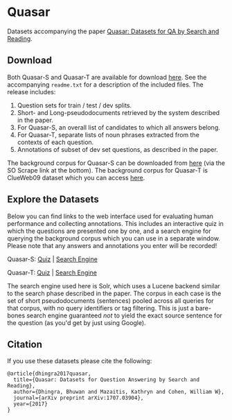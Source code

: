 # Quasar

Datasets accompanying the paper [Quasar: Datasets for QA by Search and Reading](http://arxiv.org/abs/1707.03904).

## Download

Both Quasar-S and Quasar-T are available for download [here](http://curtis.ml.cmu.edu/datasets/quasar/). See the accompanying `readme.txt` for a description of the included files. The release includes:

1. Question sets for train / test / dev splits.
2. Short- and Long-pseudodocuments retrieved by the system described in the paper.
3. For Quasar-S, an overall list of candidates to which all answers belong.
4. For Quasar-T, separate lists of noun phrases extracted from the contexts of each question.
5. Annotations of subset of dev set questions, as described in the paper.

The background corpus for Quasar-S can be downloaded from [here](http://curtis.ml.cmu.edu/gnat/software/) (via the SO Scrape link at the bottom). The background corpus for Quasar-T is ClueWeb09 dataset which you can access [here](https://lemurproject.org/clueweb09/).

## Explore the Datasets

Below you can find links to the web interface used for evaluating human performance and collecting annotations. This includes an interactive quiz in which the questions are presented one by one, and a search engine for querying the background corpus which you can use in a separate window. Please note that any answers and annotations you enter will be recorded!

Quasar-S: [Quiz](http://murph.ml.cmu.edu/clozemble/so/welcome) | [Search Engine](http://murph.ml.cmu.edu/solr/clozemble-so/browse)

Quasar-T: [Quiz](http://murph.ml.cmu.edu/clozemble/trivia/welcome) | [Search Engine](http://murph.ml.cmu.edu/solr/clozemble-cw/browse)

The search engine used here is Solr, which uses a Lucene backend similar to the search phase described in the paper. The corpus in each case is the set of short pseudodocuments (sentences) pooled across all queries for that corpus, with no query identifiers or tag filtering. This is just a bare-bones search engine guaranteed *not* to yield the exact source sentence for the question (as you'd get by just using Google).

## Citation

If you use these datasets please cite the following:

```
@article{dhingra2017quasar,
  title={Quasar: Datasets for Question Answering by Search and Reading},
  author={Dhingra, Bhuwan and Mazaitis, Kathryn and Cohen, William W},
  journal={arXiv preprint arXiv:1707.03904},
  year={2017}
}
```
